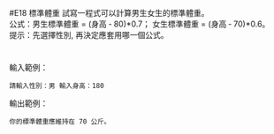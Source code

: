 #E18	標準體重
試寫一程式可以計算男生女生的標準體重。<br>
公式：男生標準體重 = (身高 ‐ 80)*0.7；  女生標準體重 = (身高 ‐ 70)*0.6。 <br>
提示：先選擇性別, 再決定應套用哪一個公式。
#
輸入範例：
```
請輸入性別：男 輸入身高：180
```
輸出範例：
```
你的標準體重應維持在 70 公斤。
```
